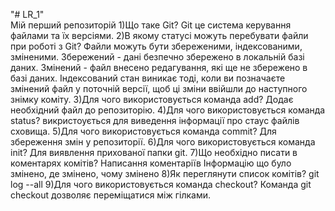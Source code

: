"# LR_1"  
Мій перший репозиторій
1)Що таке Git? Git це система керування файлами та їх версіями. 
2)В якому статусі можуть перебувати файли при роботі з Git? Файли можуть бути збереженими, індексованими, зміненими. Збережений - дані безпечно збережено в локальній базі даних. Змінений - файл внесено редагування, які ще не збережено в базі даних. Індексований стан виникає тоді, коли ви позначаєте змінений файл у поточній версії, щоб ці зміни ввійшли до наступного знімку коміту.
3)Для чого використовується команда add? Додає необхідний файл до репозиторію. 
4)Для чого використовується команда status? викристоується для виведення інформації про стаус файлів сховища.
5)Для чого використовується команда commit? Для збереження змін у репозиторії. 
6)Для чого використовується команда init? Для виявлення прихованої папки git. 
7)Що необхідно писати в коментарях комітів? Написання коментаріїв Інформацію що було змінено, де змінено, чому змінено 
8)Як переглянути список комітів? git log --all 
9)Для чого використовується команда checkout? Команда git checkout дозволяє переміщатися між гілками.
